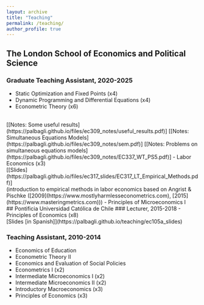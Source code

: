 ```yaml
---
layout: archive
title: "Teaching"
permalink: /teaching/
author_profile: true
---
```


## The London School of Economics and Political Science

### Graduate Teaching Assistant, 2020-2025
- Static Optimization and Fixed Points (x4)
- Dynamic Programming and Differential Equations (x4)
- Econometric Theory (x6)
<br>
[[Notes: Some useful results](https://palbagli.github.io/files/ec309_notes/useful_results.pdf)]
[[Notes: Simultaneous Equations Models](https://palbagli.github.io/files/ec309_notes/sem.pdf)]
[[Notes: Problems on simultaneous equations models](https://palbagli.github.io/files/ec309_notes/EC337_WT_PS5.pdf)]
- Labor Economics (x3)
<br>
[[Slides](https://palbagli.github.io/files/ec317_slides/EC317_LT_Empirical_Methods.pdf)]
<br>
(introduction to empirical methods in labor economics based on Angrist & Pischke ([2009](https://www.mostlyharmlesseconometrics.com), [2015](https://www.masteringmetrics.com)))
- Principles of Microeconomics I


<br>
## Pontificia Universidad Católica de Chile
### Lecturer, 2015-2018
- Principles of Economics (x8)	
<br>
[Slides [in Spanish]](https://palbagli.github.io/teaching/ec105a_slides)

### Teaching Assistant, 2010-2014
- Economics of Education
- Econometric Theory II
- Economics and Evaluation of Social Policies
- Econometrics I (x2)
- Intermediate Microeconomics I (x2)
- Intermediate Microeconomics II (x2)
- Introductory Macroeconomics (x3)
- Principles of Economics (x3)